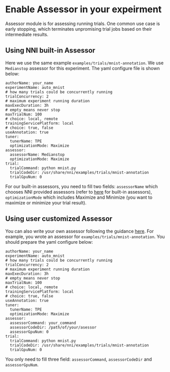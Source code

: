 **Enable Assessor in your expeirment**
===
Assessor module is for assessing running trials. One common use case is early stopping, which terminates unpromising trial jobs based on their intermediate results.

## Using NNI built-in Assessor
Here we use the same example `examples/trials/mnist-annotation`. We use `Medianstop` assessor for this experiment. The yaml configure file is shown below:
```
authorName: your_name
experimentName: auto_mnist
# how many trials could be concurrently running
trialConcurrency: 2
# maximum experiment running duration
maxExecDuration: 3h
# empty means never stop
maxTrialNum: 100
# choice: local, remote  
trainingServicePlatform: local
# choice: true, false  
useAnnotation: true
tuner:
  tunerName: TPE
  optimizationMode: Maximize
assessor:
  assessorName: Medianstop
  optimizationMode: Maximize
trial:
  trialCommand: python mnist.py
  trialCodeDir: /usr/share/nni/examples/trials/mnist-annotation
  trialGpuNum: 0
```
For our built-in assessors, you need to fill two fields: `assessorName` which chooses NNI provided assessors (refer to [here]() for built-in assessors), `optimizationMode` which includes Maximize and Minimize (you want to maximize or minimize your trial result).

## Using user customized Assessor
You can also write your own assessor following the guidance [here](). For example, you wrote an assessor for `examples/trials/mnist-annotation`. You should prepare the yaml configure below:
```
authorName: your_name
experimentName: auto_mnist
# how many trials could be concurrently running
trialConcurrency: 2
# maximum experiment running duration
maxExecDuration: 3h
# empty means never stop
maxTrialNum: 100
# choice: local, remote  
trainingServicePlatform: local
# choice: true, false  
useAnnotation: true
tuner:
  tunerName: TPE
  optimizationMode: Maximize
assessor:
  assessorCommand: your_command
  assessorCodeDir: /path/of/your/asessor
  assessorGpuNum: 0
trial:
  trialCommand: python mnist.py
  trialCodeDir: /usr/share/nni/examples/trials/mnist-annotation
  trialGpuNum: 0
```
You only need to fill three field: `assessorCommand`, `assessorCodeDir` and `assessorGpuNum`.